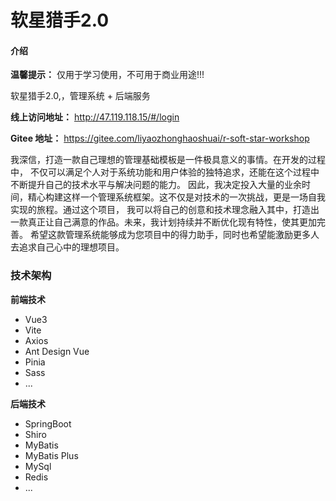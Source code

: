 # 软星猎手2.0

#### 介绍
 
 **温馨提示：** 仅用于学习使用，不可用于商业用途!!!

软星猎手2.0,，管理系统 + 后端服务

**线上访问地址：** http://47.119.118.15/#/login

**Gitee 地址：**  https://gitee.com/liyaozhonghaoshuai/r-soft-star-workshop
 
   我深信，打造一款自己理想的管理基础模板是一件极具意义的事情。在开发的过程中，
不仅可以满足个人对于系统功能和用户体验的独特追求，还能在这个过程中不断提升自己的技术水平与解决问题的能力。
因此，我决定投入大量的业余时间，精心构建这样一个管理系统框架。这不仅是对技术的一次挑战，更是一场自我实现的旅程。通过这个项目，
我可以将自己的创意和技术理念融入其中，打造出一款真正让自己满意的作品。未来，我计划持续并不断优化现有特性，使其更加完善。
希望这款管理系统能够成为您项目中的得力助手，同时也希望能激励更多人去追求自己心中的理想项目。


### 技术架构
 **前端技术** 
-  Vue3
-  Vite
-  Axios
-  Ant Design Vue
-  Pinia
-  Sass
-  ...


 **后端技术** 

-  SpringBoot
-  Shiro
-  MyBatis
-  MyBatis Plus
-  MySql
-  Redis
-  ...


